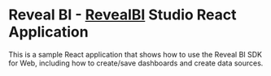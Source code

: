 # Reveal BI - [RevealBI](https://revealbi.io/) Studio React Application
This is a sample React application that shows how to use the Reveal BI SDK for Web, including how to create/save dashboards and create data sources.

